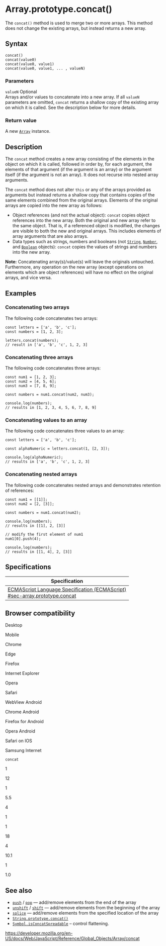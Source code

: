 Array.prototype.concat()
========================

The `concat()` method is used to merge two or more arrays. This method does not change the existing arrays, but instead returns a new array.

Syntax
------

    concat()
    concat(value0)
    concat(value0, value1)
    concat(value0, value1, ... , valueN)

### Parameters

 `valueN` <span class="badge inline optional">Optional</span>   
Arrays and/or values to concatenate into a new array. If all `valueN` parameters are omitted, `concat` returns a shallow copy of the existing array on which it is called. See the description below for more details.

### Return value

A new [`Array`](../array) instance.

Description
-----------

The `concat` method creates a new array consisting of the elements in the object on which it is called, followed in order by, for each argument, the elements of that argument (if the argument is an array) or the argument itself (if the argument is not an array). It does not recurse into nested array arguments.

The `concat` method does not alter `this` or any of the arrays provided as arguments but instead returns a shallow copy that contains copies of the same elements combined from the original arrays. Elements of the original arrays are copied into the new array as follows:

-   Object references (and not the actual object): `concat` copies object references into the new array. Both the original and new array refer to the same object. That is, if a referenced object is modified, the changes are visible to both the new and original arrays. This includes elements of array arguments that are also arrays.
-   Data types such as strings, numbers and booleans (not [`String`](../string), [`Number`](../number), and [`Boolean`](../boolean) objects): `concat` copies the values of strings and numbers into the new array.

**Note:** Concatenating array(s)/value(s) will leave the originals untouched. Furthermore, any operation on the new array (except operations on elements which are object references) will have no effect on the original arrays, and vice versa.

Examples
--------

### Concatenating two arrays

The following code concatenates two arrays:

    const letters = ['a', 'b', 'c'];
    const numbers = [1, 2, 3];

    letters.concat(numbers);
    // result in ['a', 'b', 'c', 1, 2, 3]

### Concatenating three arrays

The following code concatenates three arrays:

    const num1 = [1, 2, 3];
    const num2 = [4, 5, 6];
    const num3 = [7, 8, 9];

    const numbers = num1.concat(num2, num3);

    console.log(numbers);
    // results in [1, 2, 3, 4, 5, 6, 7, 8, 9]

### Concatenating values to an array

The following code concatenates three values to an array:

    const letters = ['a', 'b', 'c'];

    const alphaNumeric = letters.concat(1, [2, 3]);

    console.log(alphaNumeric);
    // results in ['a', 'b', 'c', 1, 2, 3]

### Concatenating nested arrays

The following code concatenates nested arrays and demonstrates retention of references:

    const num1 = [[1]];
    const num2 = [2, [3]];

    const numbers = num1.concat(num2);

    console.log(numbers);
    // results in [[1], 2, [3]]

    // modify the first element of num1
    num1[0].push(4);

    console.log(numbers);
    // results in [[1, 4], 2, [3]]

Specifications
--------------

<table><thead><tr class="header"><th>Specification</th></tr></thead><tbody><tr class="odd"><td><a href="https://tc39.es/ecma262/#sec-array.prototype.concat">ECMAScript Language Specification (ECMAScript)<br />
<span class="small">#sec-array.prototype.concat</span></a></td></tr></tbody></table>

Browser compatibility
---------------------

Desktop

Mobile

Chrome

Edge

Firefox

Internet Explorer

Opera

Safari

WebView Android

Chrome Android

Firefox for Android

Opera Android

Safari on IOS

Samsung Internet

`concat`

1

12

1

5.5

4

1

1

18

4

10.1

1

1.0

See also
--------

-   [`push`](push) / [`pop`](pop) — add/remove elements from the end of the array
-   [`unshift`](unshift) / [`shift`](shift) — add/remove elements from the beginning of the array
-   [`splice`](splice) — add/remove elements from the specified location of the array
-   [`String.prototype.concat()`](../string/concat)
-   [`Symbol.isConcatSpreadable`](../symbol/isconcatspreadable) – control flattening.

<a href="https://developer.mozilla.org/en-US/docs/Web/JavaScript/Reference/Global_Objects/Array/concat" class="_attribution-link">https://developer.mozilla.org/en-US/docs/Web/JavaScript/Reference/Global_Objects/Array/concat</a>
